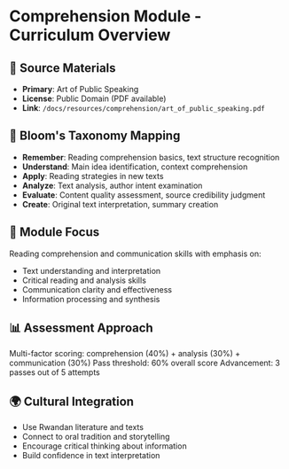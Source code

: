 # Comprehension Module - Curriculum Overview

## 📖 Source Materials
- **Primary**: Art of Public Speaking
- **License**: Public Domain (PDF available)
- **Link**: `/docs/resources/comprehension/art_of_public_speaking.pdf`

## 🎯 Bloom's Taxonomy Mapping
- **Remember**: Reading comprehension basics, text structure recognition
- **Understand**: Main idea identification, context comprehension
- **Apply**: Reading strategies in new texts
- **Analyze**: Text analysis, author intent examination
- **Evaluate**: Content quality assessment, source credibility judgment
- **Create**: Original text interpretation, summary creation

## 🧩 Module Focus
Reading comprehension and communication skills with emphasis on:
- Text understanding and interpretation
- Critical reading and analysis skills
- Communication clarity and effectiveness
- Information processing and synthesis

## 📊 Assessment Approach
Multi-factor scoring: comprehension (40%) + analysis (30%) + communication (30%)
Pass threshold: 60% overall score
Advancement: 3 passes out of 5 attempts

## 🌍 Cultural Integration
- Use Rwandan literature and texts
- Connect to oral tradition and storytelling
- Encourage critical thinking about information
- Build confidence in text interpretation
